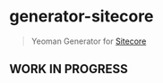 # generator-sitecore

> Yeoman Generator for [Sitecore](http://www.sitecore.net/)

## WORK IN PROGRESS
